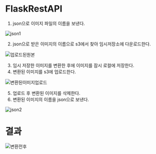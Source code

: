 # FlaskRestAPI


1. json으로 이미지 파일의 이름을 보낸다.

![json1](https://user-images.githubusercontent.com/78336335/148682855-9379f0c4-54a6-4de6-bdb7-ce5007c16ad1.png)

2. json으로 받은 이미지의 이름으로 s3에서 찾아 임시저장소에 다운로드한다.

![업로드된원본](https://user-images.githubusercontent.com/78336335/148682864-51b41514-cf92-42c0-9de6-286d3bb0be81.png)

3. 임시 저장한 이미지를 변환한 후에 이미지를 잠시 로컬에 저장한다.
4. 변환된 이미지를 s3에 업로드한다.

![변환된이미지업로드](https://user-images.githubusercontent.com/78336335/148682861-22e23ae6-ccb9-41f4-92e4-55d39b6b07a3.png)


5. 업로드 후 변환된 이미지를 삭제한다.
6. 변환된 이미지의 이름을 json으로 보낸다.

![json2](https://user-images.githubusercontent.com/78336335/148682859-cf74e473-70f4-40b5-89e5-903cc11478cf.png)


# 결과
![변환전후](https://user-images.githubusercontent.com/78336335/148682862-9387c06b-b856-4e17-9858-53b57312252a.png)

